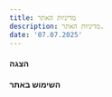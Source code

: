 ```yaml
---
title: מדיניות האתר
description: מדיניות האתר.
date: '07.07.2025'
---
```


#### הצגה

#### השימוש באתר
